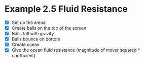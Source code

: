 # Example 2.5 Fluid Resistance

* [x] Set up the arena
* [x] Create balls on the top of the screen
* [x] Balls fall with gravity
* [x] Balls bounce on bottom
* [x] Create ocean
* [x] Give the ocean fluid resistance (magnitude of mover squared * coefficient)